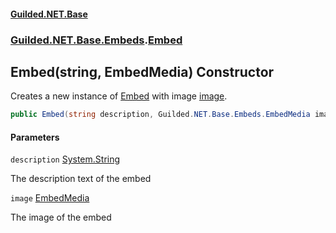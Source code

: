 
#### [Guilded.NET.Base](Guilded_NET_Base 'Guilded.NET.Base')
### [Guilded.NET.Base.Embeds](Guilded_NET_Base#Guilded_NET_Base_Embeds 'Guilded.NET.Base.Embeds').[Embed](Embed 'Guilded.NET.Base.Embeds.Embed')
## Embed(string, EmbedMedia) Constructor

Creates a new instance of [Embed](Embed 'Guilded.NET.Base.Embeds.Embed') with image [image](Embed_Embed(string_EmbedMedia)#Guilded_NET_Base_Embeds_Embed_Embed(string_Guilded_NET_Base_Embeds_EmbedMedia)_image 'Guilded.NET.Base.Embeds.Embed.Embed(string, Guilded.NET.Base.Embeds.EmbedMedia).image').
```csharp
public Embed(string description, Guilded.NET.Base.Embeds.EmbedMedia image);
```

#### Parameters

<a name='Guilded_NET_Base_Embeds_Embed_Embed(string_Guilded_NET_Base_Embeds_EmbedMedia)_description'></a>
`description` [System.String](https://docs.microsoft.com/en-us/dotnet/api/System.String 'System.String')

The description text of the embed

<a name='Guilded_NET_Base_Embeds_Embed_Embed(string_Guilded_NET_Base_Embeds_EmbedMedia)_image'></a>
`image` [EmbedMedia](EmbedMedia 'Guilded.NET.Base.Embeds.EmbedMedia')

The image of the embed